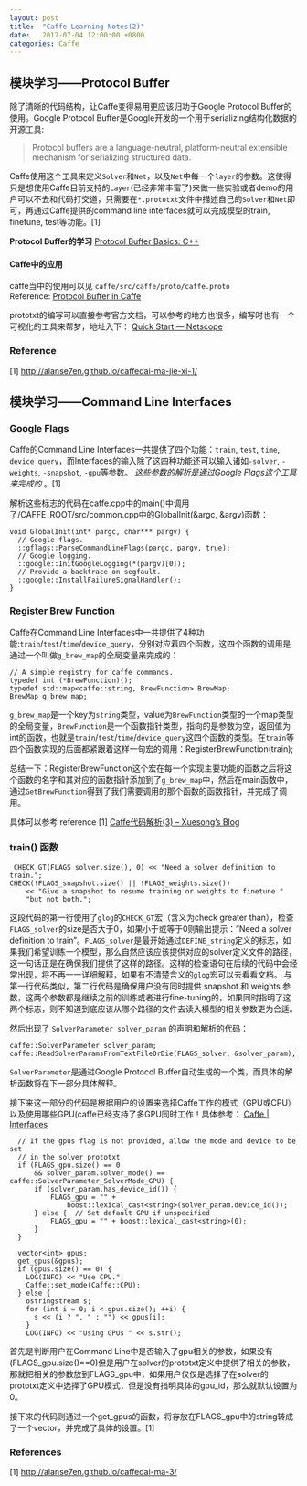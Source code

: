 ```yaml
---
layout: post
title:  "Caffe Learning Notes(2)"
date:   2017-07-04 12:00:00 +0800
categories: Caffe
---
```


## 模块学习——Protocol Buffer
除了清晰的代码结构，让Caffe变得易用更应该归功于Google Protocol Buffer的使用。Google Protocol Buffer是Google开发的一个用于serializing结构化数据的开源工具:

> Protocol buffers are a language-neutral, platform-neutral extensible mechanism for serializing structured data.

Caffe使用这个工具来定义`Solver`和`Net`，以及`Net`中每一个`layer`的参数。这使得只是想使用Caffe目前支持的`Layer`(已经非常丰富了)来做一些实验或者demo的用户可以不去和代码打交道，只需要在`*.prototxt`文件中描述自己的`Solver`和`Net`即可，再通过Caffe提供的command line interfaces就可以完成模型的train, finetune, test等功能。[1]

**Protocol Buffer的学习** [Protocol Buffer Basics: C++](https://developers.google.com/protocol-buffers/docs/cpptutorial#why-use-protocol-buffers)

#### Caffe中的应用
caffe当中的使用可以见 `caffe/src/caffe/proto/caffe.proto`  
Reference: [Protocol Buffer in Caffe](http://alanse7en.github.io/caffedai-ma-jie-xi-2/)

prototxt的编写可以直接参考官方文档，可以参考的地方也很多，编写时也有一个可视化的工具来帮梦，地址入下：
[Quick Start — Netscope](http://ethereon.github.io/netscope/quickstart.html)

### Reference
[1] http://alanse7en.github.io/caffedai-ma-jie-xi-1/ 

## 模块学习——Command Line Interfaces
### Google Flags
Caffe的Command Line Interfaces一共提供了四个功能：`train`, `test`, `time`, `device_query`，而Interfaces的输入除了这四种功能还可以输入诸如`-solver`, `-weights`, `-snapshot`, `-gpu`等参数。 *这些参数的解析是通过Google Flags这个工具来完成的* 。[1]

解析这些标志的代码在caffe.cpp中的main()中调用了/CAFFE_ROOT/src/common.cpp中的GlobalInit(&argc, &argv)函数：

```
void GlobalInit(int* pargc, char*** pargv) {
  // Google flags.
  ::gflags::ParseCommandLineFlags(pargc, pargv, true);
  // Google logging.
  ::google::InitGoogleLogging(*(pargv)[0]);
  // Provide a backtrace on segfault.
  ::google::InstallFailureSignalHandler();
}
```

### Register Brew Function
Caffe在Command Line Interfaces中一共提供了4种功能:`train`/`test`/`time`/`device_query`，分别对应着四个函数，这四个函数的调用是通过一个叫做`g_brew_map`的全局变量来完成的：

```
// A simple registry for caffe commands.
typedef int (*BrewFunction)();
typedef std::map<caffe::string, BrewFunction> BrewMap;
BrewMap g_brew_map;
```

`g_brew_map`是一个key为`string`类型，value为`BrewFunction`类型的一个map类型的全局变量，`BrewFunction`是一个函数指针类型，指向的是参数为空，返回值为int的函数，也就是`train`/`test`/`time`/`device_query`这四个函数的类型。在`train`等四个函数实现的后面都紧跟着这样一句宏的调用：RegisterBrewFunction(train);

总结一下：RegisterBrewFunction这个宏在每一个实现主要功能的函数之后将这个函数的名字和其对应的函数指针添加到了`g_brew_map`中，然后在main函数中，通过`GetBrewFunction`得到了我们需要调用的那个函数的函数指针，并完成了调用。

具体可以参考 reference [1] [Caffe代码解析(3) – Xuesong’s Blog](http://alanse7en.github.io/caffedai-ma-3/)

### train() 函数

```
 CHECK_GT(FLAGS_solver.size(), 0) << "Need a solver definition to train.";
CHECK(!FLAGS_snapshot.size() || !FLAGS_weights.size())
    << "Give a snapshot to resume training or weights to finetune "
    "but not both.";
```

这段代码的第一行使用了`glog`的`CHECK_GT`宏（含义为check greater than），检查`FLAGS_solver`的size是否大于0，如果小于或等于0则输出提示：”Need a solver definition to train”。`FLAGS_solver`是最开始通过`DEFINE_string`定义的标志，如果我们希望训练一个模型，那么自然应该应该提供对应的solver定义文件的路径，这一句话正是在确保我们提供了这样的路径。这样的检查语句在后续的代码中会经常出现，将不再一一详细解释，如果有不清楚含义的`glog`宏可以去看看文档。 与第一行代码类似，第二行代码是确保用户没有同时提供 snapshot 和 weights 参数，这两个参数都是继续之前的训练或者进行fine-tuning的，如果同时指明了这两个标志，则不知道到底应该从哪个路径的文件去读入模型的相关参数更为合适。

然后出现了 `SolverParameter solver_param` 的声明和解析的代码：
```
caffe::SolverParameter solver_param;
caffe::ReadSolverParamsFromTextFileOrDie(FLAGS_solver, &solver_param);
```

`SolverParameter`是通过Google Protocol Buffer自动生成的一个类，而具体的解析函数将在下一部分具体解释。

接下来这一部分的代码是根据用户的设置来选择Caffe工作的模式（GPU或CPU）以及使用哪些GPU(caffe已经支持了多GPU同时工作！具体参考： [Caffe | Interfaces](http://caffe.berkeleyvision.org/tutorial/interfaces.html)

```
  // If the gpus flag is not provided, allow the mode and device to be set
  // in the solver prototxt.
  if (FLAGS_gpu.size() == 0
      && solver_param.solver_mode() == caffe::SolverParameter_SolverMode_GPU) {
      if (solver_param.has_device_id()) {
          FLAGS_gpu = "" +
              boost::lexical_cast<string>(solver_param.device_id());
      } else {  // Set default GPU if unspecified
          FLAGS_gpu = "" + boost::lexical_cast<string>(0);
      }
  }

  vector<int> gpus;
  get_gpus(&gpus);
  if (gpus.size() == 0) {
    LOG(INFO) << "Use CPU.";
    Caffe::set_mode(Caffe::CPU);
  } else {
    ostringstream s;
    for (int i = 0; i < gpus.size(); ++i) {
      s << (i ? ", " : "") << gpus[i];
    }
    LOG(INFO) << "Using GPUs " << s.str();
```

首先是判断用户在Command Line中是否输入了gpu相关的参数，如果没有(FLAGS\_gpu.size()==0)但是用户在solver的prototxt定义中提供了相关的参数，那就把相关的参数放到FLAGS\_gpu中，如果用户仅仅是选择了在solver的prototxt定义中选择了GPU模式，但是没有指明具体的gpu\_id，那么就默认设置为0。

接下来的代码则通过一个get\_gpus的函数，将存放在FLAGS\_gpu中的string转成了一个vector，并完成了具体的设置。[1]

### References
[1] http://alanse7en.github.io/caffedai-ma-3/
